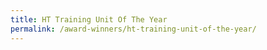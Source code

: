 ```yaml
---
title: HT Training Unit Of The Year
permalink: /award-winners/ht-training-unit-of-the-year/
---
```

